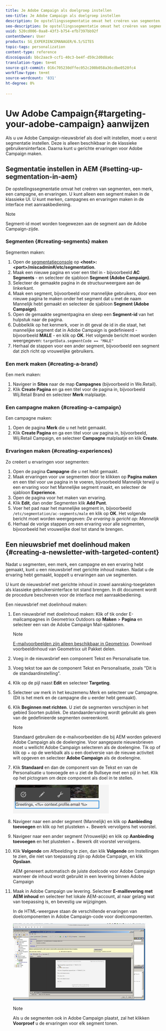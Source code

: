 ```yaml
---
title: Je Adobe Campaign als doelgroep instellen
seo-title: Je Adobe Campaign als doelgroep instellen
description: De opstellingssegmentatie omvat het creëren van segmenten, een merk, een campagne, en ervaringen.
seo-description: De opstellingssegmentatie omvat het creëren van segmenten, een merk, een campagne, en ervaringen.
uuid: 520cd006-0aa8-43f3-b754-efb7397bb92f
contentOwner: User
products: SG_EXPERIENCEMANAGER/6.5/SITES
topic-tags: personalization
content-type: reference
discoiquuid: bbc2aac9-ccf1-40c3-be4f-d59c2d0d8a6c
translation-type: tm+mt
source-git-commit: 016c705230dffec052c200b058a36cdbe0520fc4
workflow-type: tm+mt
source-wordcount: '831'
ht-degree: 0%

---
```



# Uw Adobe Campaign{#targeting-your-adobe-campaign} aanwijzen

Als u uw Adobe Campaign-nieuwsbrief als doel wilt instellen, moet u eerst segmentatie instellen. Deze is alleen beschikbaar in de klassieke gebruikersinterface. Daarna kunt u gerichte ervaringen voor Adobe Campaign maken.

## Segmentatie instellen in AEM {#setting-up-segmentation-in-aem}

De opstellingssegmentatie omvat het creëren van segmenten, een merk, een campagne, en ervaringen. U kunt alleen een segment maken in de klassieke UI. U kunt merken, campagnes en ervaringen maken in de interface met aanraakbediening.

>[!NOTE]
>
>Segment-id moet worden toegewezen aan de segment aan de Adobe Campaign-zijde.

### Segmenten {#creating-segments} maken

Segmenten maken:

1. Open de [segmentatieconsole](http://localhost:4502/miscadmin#/etc/segmentation) op **&lt;host>:&lt;port>/miscadmin#/etc/segmentation**.
1. Maak een nieuwe pagina en voer een titel in - bijvoorbeeld **AC Segments** - en selecteer de sjabloon **Segment (Adobe Campaign)**.
1. Selecteer de gemaakte pagina in de structuurweergave aan de linkerkant.
1. Maak een segment, bijvoorbeeld voor mannelijke gebruikers, door een nieuwe pagina te maken onder het segment dat u met de naam Mannelijk hebt gemaakt en selecteer de sjabloon **Segment (Adobe Campaign)**.
1. Open de gemaakte segmentpagina en sleep een **Segment-id** van het hulpstuk naar de pagina.
1. Dubbelklik op het kenmerk, voer in dit geval de id in die staat, het mannelijke segment dat in Adobe Campaign is gedefinieerd - bijvoorbeeld **MALE** - en klik op **OK**. Het volgende bericht moet worden weergegeven: `targetData.segmentCode == "MALE"`
1. Herhaal de stappen voor een ander segment, bijvoorbeeld een segment dat zich richt op vrouwelijke gebruikers.

### Een merk maken {#creating-a-brand}

Een merk maken:

1. Navigeer in **Sites** naar de map **Campagnes** (bijvoorbeeld in We.Retail).
1. Klik **Create Pagina** en ga een titel voor de pagina in, bijvoorbeeld Wij.Retail Brand en selecteer **Merk** malplaatje.

### Een campagne maken {#creating-a-campaign}

Een campagne maken:

1. Open de pagina **Merk** die u net hebt gemaakt.
1. Klik **Create Pagina** en ga een titel voor uw pagina in, bijvoorbeeld, Wij.Retail Campaign, en selecteer **Campagne** malplaatje en klik **Create**.

### Ervaringen maken {#creating-experiences}

Zo creëert u ervaringen voor segmenten:

1. Open de pagina **Campagne** die u net hebt gemaakt.
1. Maak ervaringen voor uw segmenten door te klikken op **Pagina maken** en een titel voor uw pagina in te voeren, bijvoorbeeld Mannelijk terwijl u een ervaring voor het Mannelijke segment maakt, en selecteer de sjabloon **Experience**.
1. Open de pagina voor het maken van ervaring.
1. Klik **Edit**, dan onder Segmenten klik **Add Punt**.
1. Voer het pad naar het mannelijke segment in, bijvoorbeeld `/etc/segmentation/ac-segments/male` en klik op **OK**. Het volgende bericht moet worden weergegeven: *De ervaring is gericht op: Mannelijk*
1. Herhaal de vorige stappen om een ervaring voor alle segmenten, bijvoorbeeld het vrouwelijke doel tot stand te brengen.

## Een nieuwsbrief met doelinhoud maken {#creating-a-newsletter-with-targeted-content}

Nadat u segmenten, een merk, een campagne en een ervaring hebt gemaakt, kunt u een nieuwsbrief met gerichte inhoud maken. Nadat u de ervaring hebt gemaakt, koppelt u ervaringen aan uw segmenten.

U kunt de nieuwsbrief met gerichte inhoud in zowel aanraking-toegelaten als klassieke gebruikersinterface tot stand brengen. In dit document wordt de procedure beschreven voor de interface met aanraakbediening.

Een nieuwsbrief met doelinhoud maken:

1. Een nieuwsbrief met doelinhoud maken: Klik of tik onder E-mailcampagnes in Geometrixx Outdoors op **Maken** > **Pagina** en selecteer een van de Adobe Campaign Mail-sjablonen.

   >[!NOTE]
   >
   >[E-mailvoorbeelden zijn alleen beschikbaar in Geometrixx](/help/sites-developing/we-retail.md#weretail). Download voorbeeldinhoud van Geometrixx uit Pakket delen.

1. Voeg in de nieuwsbrief een component Tekst en Personalisatie toe.
1. Voeg tekst toe aan de component Tekst en Personalisatie, zoals &quot;Dit is de standaardinstelling&quot;.
1. Klik op de pijl naast **Edit** en selecteer **Targeting**.
1. Selecteer uw merk in het keuzemenu Merk en selecteer uw Campagne. (Dit is het merk en de campagne die u eerder hebt gemaakt).
1. Klik **Beginnen met richten**. U ziet de segmenten verschijnen in het gebied Soorten publiek. De standaardervaring wordt gebruikt als geen van de gedefinieerde segmenten overeenkomt.

   >[!NOTE]
   >
   >Standaard gebruiken de e-mailvoorbeelden die bij AEM worden geleverd Adobe Campaign als de doelengine. Voor aangepaste nieuwsbrieven moet u wellicht Adobe Campaign selecteren als de doelengine. Tik op of klik op + op de werkbalk als u een doelversie van de nieuwe activiteit wilt opgeven en selecteer **Adobe Campaign** als de doelengine.

1. Klik **Standaard** en dan de component van de Tekst en van de Personalisatie u toevoegde en u ziet de Bullseye met een pijl in het. Klik op het pictogram om deze component als doel in te stellen.

   ![chlimage_1-165](assets/chlimage_1-165.png)

1. Navigeer naar een ander segment (Mannelijk) en klik op **Aanbieding toevoegen** en klik op het plusteken +. Bewerk vervolgens het voorstel.
1. Navigeer naar een ander segment (Vrouwelijk) en klik op **Aanbieding toevoegen** en het plusteken +. Bewerk dit voorstel vervolgens.
1. Klik **Volgende** om Afbeelding te zien, dan klik **Volgende** om Instellingen te zien, die niet van toepassing zijn op Adobe Campaign, en klik **Opslaan**.

   AEM genereert automatisch de juiste doelcode voor Adobe Campaign wanneer de inhoud wordt gebruikt in een levering binnen Adobe Campaign

1. Maak in Adobe Campaign uw levering. Selecteer **E-maillevering met AEM inhoud** en selecteer het lokale AEM-account, al naar gelang wat van toepassing is, en bevestig uw wijzigingen.

   In de HTML-weergave staan de verschillende ervaringen van doelcomponenten in Adobe Campaign-code voor doelcomponenten.

   ![chlimage_1-166](assets/chlimage_1-166.png)

   >[!NOTE]
   >
   >Als u de segmenten ook in Adobe Campaign plaatst, zal het klikken **Voorproef** u de ervaringen voor elk segment tonen.

